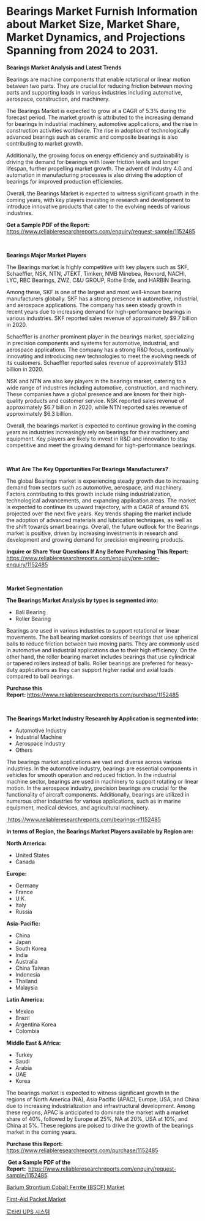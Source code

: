 <p><h1>Bearings Market Furnish Information about Market Size, Market Share, Market Dynamics, and Projections Spanning from 2024 to 2031.</h1></p><p><strong>Bearings Market Analysis and Latest Trends</strong></p>
<p><p>Bearings are machine components that enable rotational or linear motion between two parts. They are crucial for reducing friction between moving parts and supporting loads in various industries including automotive, aerospace, construction, and machinery.</p><p>The Bearings Market is expected to grow at a CAGR of 5.3% during the forecast period. The market growth is attributed to the increasing demand for bearings in industrial machinery, automotive applications, and the rise in construction activities worldwide. The rise in adoption of technologically advanced bearings such as ceramic and composite bearings is also contributing to market growth.</p><p>Additionally, the growing focus on energy efficiency and sustainability is driving the demand for bearings with lower friction levels and longer lifespan, further propelling market growth. The advent of Industry 4.0 and automation in manufacturing processes is also driving the adoption of bearings for improved production efficiencies.</p><p>Overall, the Bearings Market is expected to witness significant growth in the coming years, with key players investing in research and development to introduce innovative products that cater to the evolving needs of various industries.</p></p>
<p><strong>Get a Sample PDF of the Report:&nbsp;</strong> <a href="https://www.reliableresearchreports.com/enquiry/request-sample/1152485">https://www.reliableresearchreports.com/enquiry/request-sample/1152485</a></p>
<p>&nbsp;</p>
<p><strong>Bearings Major Market Players</strong></p>
<p><p>The Bearings market is highly competitive with key players such as SKF, Schaeffler, NSK, NTN, JTEKT, Timken, NMB Minebea, Rexnord, NACHI, LYC, RBC Bearings, ZWZ, C&U GROUP, Rothe Erde, and HARBIN Bearing. </p><p>Among these, SKF is one of the largest and most well-known bearing manufacturers globally. SKF has a strong presence in automotive, industrial, and aerospace applications. The company has seen steady growth in recent years due to increasing demand for high-performance bearings in various industries. SKF reported sales revenue of approximately $9.7 billion in 2020.</p><p>Schaeffler is another prominent player in the bearings market, specializing in precision components and systems for automotive, industrial, and aerospace applications. The company has a strong R&D focus, continually innovating and introducing new technologies to meet the evolving needs of its customers. Schaeffler reported sales revenue of approximately $13.1 billion in 2020.</p><p>NSK and NTN are also key players in the bearings market, catering to a wide range of industries including automotive, construction, and machinery. These companies have a global presence and are known for their high-quality products and customer service. NSK reported sales revenue of approximately $6.7 billion in 2020, while NTN reported sales revenue of approximately $6.3 billion.</p><p>Overall, the bearings market is expected to continue growing in the coming years as industries increasingly rely on bearings for their machinery and equipment. Key players are likely to invest in R&D and innovation to stay competitive and meet the growing demand for high-performance bearings.</p></p>
<p>&nbsp;</p>
<p><strong>What Are The Key Opportunities For Bearings Manufacturers?</strong></p>
<p><p>The global Bearings market is experiencing steady growth due to increasing demand from sectors such as automotive, aerospace, and machinery. Factors contributing to this growth include rising industrialization, technological advancements, and expanding application areas. The market is expected to continue its upward trajectory, with a CAGR of around 6% projected over the next five years. Key trends shaping the market include the adoption of advanced materials and lubrication techniques, as well as the shift towards smart bearings. Overall, the future outlook for the Bearings market is positive, driven by increasing investments in research and development and growing demand for precision engineering products.</p></p>
<p><strong>Inquire or Share Your Questions If Any Before Purchasing This Report:</strong> <a href="https://www.reliableresearchreports.com/enquiry/pre-order-enquiry/1152485">https://www.reliableresearchreports.com/enquiry/pre-order-enquiry/1152485</a></p>
<p>&nbsp;</p>
<p><strong>Market Segmentation</strong></p>
<p><strong>The Bearings Market Analysis by types is segmented into:</strong></p>
<p><ul><li>Ball Bearing</li><li>Roller Bearing</li></ul></p>
<p><p>Bearings are used in various industries to support rotational or linear movements. The ball bearing market consists of bearings that use spherical balls to reduce friction between two moving parts. They are commonly used in automotive and industrial applications due to their high efficiency. On the other hand, the roller bearing market includes bearings that use cylindrical or tapered rollers instead of balls. Roller bearings are preferred for heavy-duty applications as they can support higher radial and axial loads compared to ball bearings.</p></p>
<p><strong>Purchase this Report:&nbsp;</strong><a href="https://www.reliableresearchreports.com/purchase/1152485">https://www.reliableresearchreports.com/purchase/1152485</a></p>
<p>&nbsp;</p>
<p><strong>The Bearings Market Industry Research by Application is segmented into:</strong></p>
<p><ul><li>Automotive Industry</li><li>Industrial Machine</li><li>Aerospace Industry</li><li>Others</li></ul></p>
<p><p>The bearings market applications are vast and diverse across various industries. In the automotive industry, bearings are essential components in vehicles for smooth operation and reduced friction. In the industrial machine sector, bearings are used in machinery to support rotating or linear motion. In the aerospace industry, precision bearings are crucial for the functionality of aircraft components. Additionally, bearings are utilized in numerous other industries for various applications, such as in marine equipment, medical devices, and agricultural machinery.</p></p>
<p><a href="https://www.reliableresearchreports.com/bearings-r1152485">&nbsp;https://www.reliableresearchreports.com/bearings-r1152485</a></p>
<p><strong>In terms of Region, the Bearings Market Players available by Region are:</strong></p>
<p>
    <p> <strong> North America: </strong>
        <ul>
            <li>United States</li>
            <li>Canada</li>
        </ul>
        </p> 
    <p> <strong> Europe: </strong>
        <ul>
            <li>Germany</li>
            <li>France</li>
            <li>U.K.</li>
            <li>Italy</li>
            <li>Russia</li>
        </ul>
        </p> 
    <p> <strong> Asia-Pacific: </strong>
        <ul>
            <li>China</li>
            <li>Japan</li>
            <li>South Korea</li>
            <li>India</li>
            <li>Australia</li>
            <li>China Taiwan</li>
            <li>Indonesia</li>
            <li>Thailand</li>
            <li>Malaysia</li>
        </ul>
        </p> 
    <p> <strong> Latin America: </strong>
        <ul>
            <li>Mexico</li>
            <li>Brazil</li>
            <li>Argentina Korea</li>
            <li>Colombia</li>
        </ul>
        </p> 
    <p> <strong> Middle East & Africa: </strong>
        <ul>
            <li>Turkey</li>
            <li>Saudi</li>
            <li>Arabia</li>
            <li>UAE</li>
            <li>Korea</li>
        </ul>
    </p>
    </p>
<p><p>The bearings market is expected to witness significant growth in the regions of North America (NA), Asia Pacific (APAC), Europe, USA, and China due to increasing industrialization and infrastructural development. Among these regions, APAC is anticipated to dominate the market with a market share of 40%, followed by Europe at 25%, NA at 20%, USA at 10%, and China at 5%. These regions are poised to drive the growth of the bearings market in the coming years.</p></p>
<p><strong>Purchase this Report: </strong><a href="https://www.reliableresearchreports.com/purchase/1152485">https://www.reliableresearchreports.com/purchase/1152485</a></p>
<p>&nbsp;<strong>Get a Sample PDF of the Report:&nbsp;&nbsp;</strong><a href="https://www.reliableresearchreports.com/enquiry/request-sample/1152485">https://www.reliableresearchreports.com/enquiry/request-sample/1152485</a></p>
<p><strong></strong></p>
<p><p><a href="https://www.linkedin.com/pulse/barium-strontium-cobalt-ferrite-bscf-market-offer-valuable-tyspf?trackingId=V9pEM77rrgO8OqPdJcC4wQ%3D%3D">Barium Strontium Cobalt Ferrite (BSCF) Market</a></p><p><a href="https://www.linkedin.com/pulse/first-aid-packet-market-size-share-amp-trends-analysis-ijq7f?trackingId=mH5kNG8gMXkwPTJf7j9wUA%3D%3D">First-Aid Packet Market</a></p><p><a href="https://medium.com/@dessierohan2023/%EB%A1%9C%ED%85%8C%EB%A6%AC-ups-%EC%8B%9C%EC%8A%A4%ED%85%9C-%EC%8B%9C%EC%9E%A5-%EB%B6%84%EC%84%9D-%EA%B8%80%EB%A1%9C%EB%B2%8C-%EC%82%B0%EC%97%85-%EC%A0%84%EB%A7%9D-%EB%B0%8F-%EC%98%88%EC%B8%A1-2024%EB%85%84%EB%B6%80%ED%84%B0-2031%EB%85%84%EA%B9%8C%EC%A7%80-ec307788295d">로타리 UPS 시스템</a></p></p>
